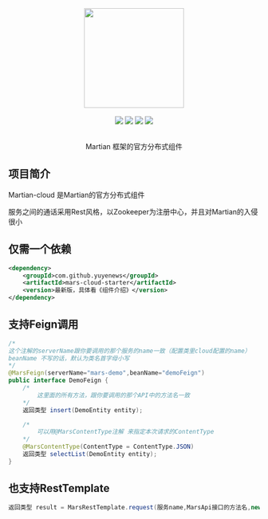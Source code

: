 <div align=center>
<img width="200px;" src="http://mars-framework.com/img/logo-github.png"/>
</div>

<br/>

<div align=center>

<img src="https://img.shields.io/badge/licenes-MIT-brightgreen.svg"/>
<img src="https://img.shields.io/badge/jdk-1.8+-brightgreen.svg"/>
<img src="https://img.shields.io/badge/maven-3.5.4+-brightgreen.svg"/>
<img src="https://img.shields.io/badge/release-master-brightgreen.svg"/>

</div>

<br/>

<div align=center>

Martian 框架的官方分布式组件

</div>

## 项目简介

Martian-cloud 是Martian的官方分布式组件

服务之间的通话采用Rest风格，以Zookeeper为注册中心，并且对Martian的入侵很小

## 仅需一个依赖

```xml
<dependency>
    <groupId>com.github.yuyenews</groupId>
    <artifactId>mars-cloud-starter</artifactId>
    <version>最新版，具体看《组件介绍》</version>
</dependency>
```

## 支持Feign调用
```java
/* 
这个注解的serverName跟你要调用的那个服务的name一致（配置类里cloud配置的name） 
beanName 不写的话，默认为类名首字母小写
*/
@MarsFeign(serverName="mars-demo",beanName="demoFeign")
public interface DemoFeign {
    /* 
        这里面的所有方法，跟你要调用的那个API中的方法名一致
    */
    返回类型 insert(DemoEntity entity);

    /*
        可以用@MarsContentType注解 来指定本次请求的ContentType
    */
    @MarsContentType(ContentType = ContentType.JSON)
    返回类型 selectList(DemoEntity entity);
}
```

## 也支持RestTemplate

```java
返回类型 result = MarsRestTemplate.request(服务name,MarsApi接口的方法名,new Object[]{参数对象1，参数对象2},返回类型.class, ContentType.FORM);
```